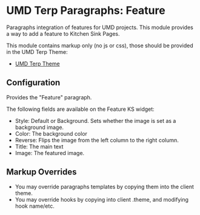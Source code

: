 # UMD Terp Paragraphs: Feature

Paragraphs integration of features for UMD projects. This module provides a way to add a feature to Kitchen Sink Pages.

This module contains markup only (no js or css), those should be provided in the UMD Terp Theme:

 - [UMD Terp Theme](https://github.com/UMD-Digital/umd_terp)

## Configuration

Provides the "Feature" paragraph.

The following fields are available on the Feature KS widget:

 - Style: Default or Background. Sets whether the image is set as a background image.
 - Color: The background color
 - Reverse: Flips the image from the left column to the right column.
 - Title: The main text
 - Image: The featured image.


## Markup Overrides
- You may override paragraphs templates by copying them into the client theme.
- You may override hooks by copying into client .theme, and modifying hook name/etc.
